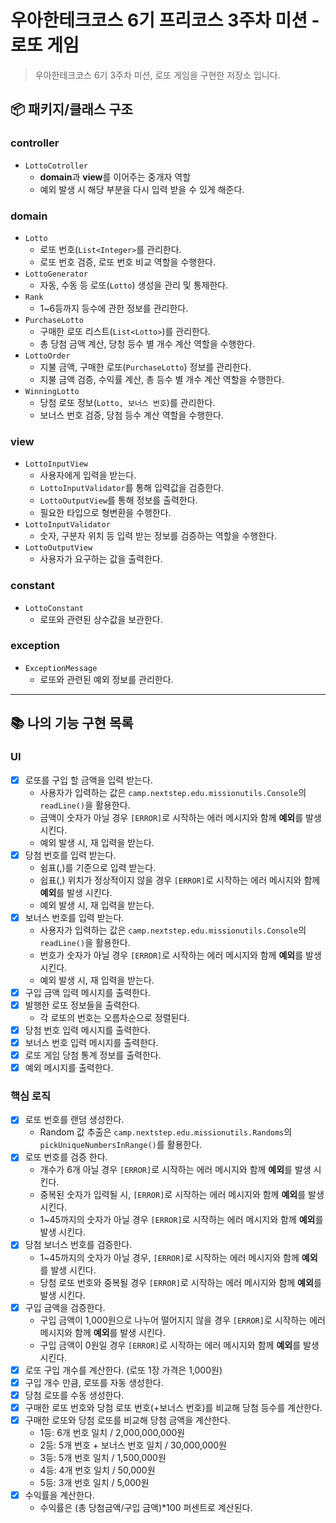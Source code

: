 # 우아한테크코스 6기 프리코스 3주차 미션 - 로또 게임
> 우아한테크코스 6기 3주차 미션, 로또 게임을 구현한 저장소 입니다. 

## 📦 패키지/클래스 구조

### controller
* `LottoCotroller`
  * **domain**과 **view**를 이어주는 중개자 역할
  * 예외 발생 시 해당 부분을 다시 입력 받을 수 있게 해준다.
### domain
* `Lotto`
  * 로또 번호(```List<Integer>```를 관리한다.
  * 로또 번호 검증, 로또 번호 비교 역할을 수행한다.
* `LottoGenerator`
  * 자동, 수동 등 로또(```Lotto```) 생성을 관리 및 통제한다.
* `Rank`
  * 1~6등까지 등수에 관한 정보를 관리한다.
* `PurchaseLotto`
  * 구매한 로또 리스트(```List<Lotto>```)를 관리한다.
  * 총 당첨 금액 계산, 당청 등수 별 개수 계산 역할을 수행한다.
* `LottoOrder`
  * 지불 금액, 구매한 로또(```PurchaseLotto```) 정보를 관리한다.
  * 지불 금액 검증, 수익률 계산, 총 등수 별 개수 계산 역할을 수행한다.
* `WinningLotto`
  * 당첨 로또 정보(```Lotto, 보너스 번호```)를 관리한다.
  * 보너스 번호 검증, 당첨 등수 계산 역할을 수행한다.
### view
* `LottoInputView`
  * 사용자에게 입력을 받는다.
  * `LottoInputValidator`를 통해 입력값을 검증한다.
  * `LottoOutputView`를 통해 정보를 출력한다.
  * 필요한 타입으로 형변환을 수행한다.
* `LottoInputValidator`
  * 숫자, 구분자 위치 등 입력 받는 정보를 검증하는 역할을 수행한다.
* `LottoOutputView`
  * 사용자가 요구하는 값을 출력한다.
### constant
* `LottoConstant`
  * 로또와 관련된 상수값을 보관한다.
### exception
* `ExceptionMessage`
  * 로또와 관련된 예외 정보를 관리한다.

---

## 📚 나의 기능 구현 목록
### UI
- [x] 로또를 구입 할 금액을 입력 받는다.
  - 사용자가 입력하는 값은 `camp.nextstep.edu.missionutils.Console`의 `readLine()`을 활용한다.
  - 금액이 숫자가 아닐 경우 `[ERROR]`로 시작하는 에러 메시지와 함께 **예외**를 발생 시킨다.
  - 예외 발생 시, 재 입력을 받는다.
- [x] 당첨 번호를 입력 받는다.
  - 쉼표(,)를 기준으로 입력 받는다.
  - 쉽표(,) 위치가 정상적이지 않을 경우 `[ERROR]`로 시작하는 에러 메시지와 함께 **예외**를 발생 시킨다.
  - 예외 발생 시, 재 입력을 받는다.
- [x] 보너스 번호를 입력 받는다.
  - 사용자가 입력하는 값은 `camp.nextstep.edu.missionutils.Console`의 `readLine()`을 활용한다.
  - 번호가 숫자가 아닐 경우 `[ERROR]`로 시작하는 에러 메시지와 함께 **예외**를 발생 시킨다. 
  - 예외 발생 시, 재 입력을 받는다.
- [x] 구입 금액 입력 메시지를 출력한다.
- [x] 발행한 로또 정보들을 출력한다.
  - 각 로또의 번호는 오름차순으로 정렬된다.
- [x] 당첨 번호 입력 메시지를 출력한다.
- [x] 보너스 번호 입력 메시지를 출력한다.
- [x] 로또 게임 당첨 통계 정보를 출력한다.
- [x] 예외 메시지를 출력한다.

### 핵심 로직
- [x] 로또 번호를 랜덤 생성한다.
  - Random 값 추출은 `camp.nextstep.edu.missionutils.Randoms`의 `pickUniqueNumbersInRange()`를 활용한다.
- [x] 로또 번호를 검증 한다.
  - 개수가 6개 아닐 경우 `[ERROR]`로 시작하는 에러 메시지와 함께 **예외**를 발생 시킨다.
  - 중복된 숫자가 입력될 시, `[ERROR]`로 시작하는 에러 메시지와 함께 **예외**를 발생 시킨다.
  - 1~45까지의 숫자가 아닐 경우 `[ERROR]`로 시작하는 에러 메시지와 함께 **예외**를 발생 시킨다.
- [x] 당첨 보너스 번호를 검증한다.
  - 1~45까지의 숫자가 아닐 경우, `[ERROR]`로 시작하는 에러 메시지와 함께 **예외**를 발생 시킨다.
  - 당첨 로또 번호와 중복될 경우 `[ERROR]`로 시작하는 에러 메시지와 함께 **예외**를 발생 시킨다.
- [x] 구입 금액을 검증한다.
  - 구입 금액이 1,000원으로 나누어 떨어지지 않을 경우 `[ERROR]`로 시작하는 에러 메시지와 함께 **예외**를 발생 시킨다.
  - 구입 금액이 0원일 경우 `[ERROR]`로 시작하는 에러 메시지와 함께 **예외**를 발생 시킨다.
- [x] 로또 구입 개수를 계산한다. (로또 1장 가격은 1,000원)
- [x] 구입 개수 만큼, 로또를 자동 생성한다.
- [x] 당첨 로또를 수동 생성한다.
- [x] 구매한 로또 번호와 당첨 로또 번호(+보너스 번호)를 비교해 당첨 등수를 계산한다.
- [x] 구매한 로또와 당첨 로또를 비교해 당첨 금액을 계산한다.
  - 1등: 6개 번호 일치 / 2,000,000,000원
  - 2등: 5개 번호 + 보너스 번호 일치 / 30,000,000원
  - 3등: 5개 번호 일치 / 1,500,000원
  - 4등: 4개 번호 일치 / 50,000원
  - 5등: 3개 번호 일치 / 5,000원
- [x] 수익률을 계산한다.
  - 수익률은 (총 당첨금액/구입 금액)*100 퍼센트로 계산된다.
 
  

    
